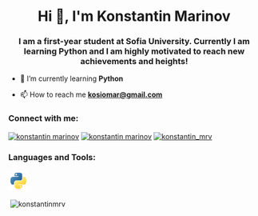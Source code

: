<h1 align="center">Hi 👋, I'm Konstantin Marinov</h1>
<h3 align="center">I am a first-year student at Sofia University. Currently I am learning Python and I am highly motivated to reach new achievements and heights!</h3>

- 🌱 I’m currently learning **Python**

- 📫 How to reach me **kosiomar@gmail.com**

<h3 align="left">Connect with me:</h3>
<p align="left">
<a href="https://linkedin.com/in/konstantin marinov" target="blank"><img align="center" src="https://raw.githubusercontent.com/rahuldkjain/github-profile-readme-generator/master/src/images/icons/Social/linked-in-alt.svg" alt="konstantin marinov" height="30" width="40" /></a>
<a href="https://fb.com/konstantin marinov" target="blank"><img align="center" src="https://raw.githubusercontent.com/rahuldkjain/github-profile-readme-generator/master/src/images/icons/Social/facebook.svg" alt="konstantin marinov" height="30" width="40" /></a>
<a href="https://instagram.com/konstantin_mrv" target="blank"><img align="center" src="https://raw.githubusercontent.com/rahuldkjain/github-profile-readme-generator/master/src/images/icons/Social/instagram.svg" alt="konstantin_mrv" height="30" width="40" /></a>
</p>

<h3 align="left">Languages and Tools:</h3>
<p align="left"> <a href="https://www.python.org" target="_blank" rel="noreferrer"> <img src="https://raw.githubusercontent.com/devicons/devicon/master/icons/python/python-original.svg" alt="python" width="40" height="40"/> </a> </p>

<p>&nbsp;<img align="center" src="https://github-readme-stats.vercel.app/api?username=konstantinmrv&show_icons=true&locale=en" alt="konstantinmrv" /></p>

